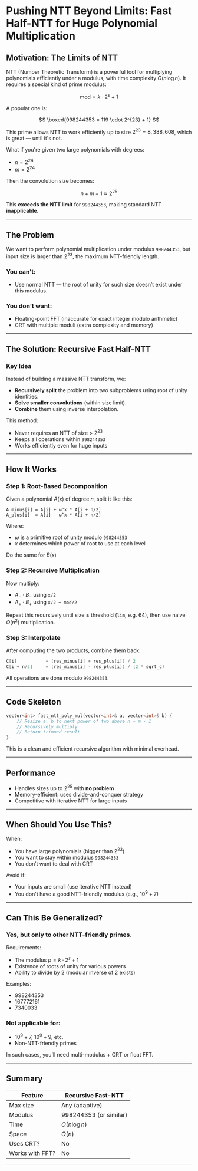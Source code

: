 # Pushing NTT Beyond Limits: Fast Half-NTT for Huge Polynomial Multiplication


## Motivation: The Limits of NTT

NTT (Number Theoretic Transform) is a powerful tool for multiplying polynomials efficiently under a modulus, with time complexity $O(n \log n)$. It requires a special kind of prime modulus:

$$
\text{mod} = k \cdot 2^s + 1
$$

A popular one is:

$$
\boxed{998244353 = 119 \cdot 2^{23} + 1}
$$

This prime allows NTT to work efficiently up to size $2^{23} = 8,388,608$, which is great — until it's not.

What if you're given two large polynomials with degrees:

* $n = 2^{24}$
* $m = 2^{24}$

Then the convolution size becomes:

$$
n + m - 1 \approx 2^{25}
$$

This **exceeds the NTT limit** for `998244353`, making standard NTT **inapplicable**.

---

## The Problem

We want to perform polynomial multiplication under modulus `998244353`, but input size is larger than $2^{23}$, the maximum NTT-friendly length.

### You **can’t**:

* Use normal NTT — the root of unity for such size doesn’t exist under this modulus.

### You **don’t want**:

* Floating-point FFT (inaccurate for exact integer modulo arithmetic)
* CRT with multiple moduli (extra complexity and memory)

---

## The Solution: Recursive Fast Half-NTT

### Key Idea

Instead of building a massive NTT transform, we:

* **Recursively split** the problem into two subproblems using root of unity identities.
* **Solve smaller convolutions** (within size limit).
* **Combine** them using inverse interpolation.

This method:

* Never requires an NTT of size > $2^{23}$
* Keeps all operations within `998244353`
* Works efficiently even for huge inputs

---

## How It Works

### Step 1: Root-Based Decomposition

Given a polynomial $A(x)$ of degree $n$, split it like this:

```text
A_minus[i] = A[i] + ω^x * A[i + n/2]
A_plus[i]  = A[i] - ω^x * A[i + n/2]
```

Where:

* $ω$ is a primitive root of unity modulo `998244353`
* $x$ determines which power of root to use at each level

Do the same for $B(x)$

### Step 2: Recursive Multiplication

Now multiply:

* $A_{-} \cdot B_{-}$ using `x/2`
* $A_{+} \cdot B_{+}$ using `x/2 + mod/2`

Repeat this recursively until size ≤ threshold (`lim`, e.g. 64), then use naive $O(n^2)$ multiplication.

### Step 3: Interpolate

After computing the two products, combine them back:

```cpp
C[i]           = (res_minus[i] + res_plus[i]) / 2
C[i + n/2]     = (res_minus[i] - res_plus[i]) / (2 * sqrt_c)
```

All operations are done modulo `998244353`.

---

## Code Skeleton

```cpp
vector<int> fast_ntt_poly_mul(vector<int>& a, vector<int>& b) {
    // Resize a, b to next power of two above n + m - 1
    // Recursively multiply
    // Return trimmed result
}
```

This is a clean and efficient recursive algorithm with minimal overhead.

---

## Performance

* Handles sizes up to $2^{25}$ with **no problem**
* Memory-efficient: uses divide-and-conquer strategy
* Competitive with iterative NTT for large inputs

---

## When Should You Use This?

 When:

* You have large polynomials (bigger than $2^{23}$)
* You want to stay within modulus `998244353`
* You don’t want to deal with CRT

 Avoid if:

* Your inputs are small (use iterative NTT instead)
* You don't have a good NTT-friendly modulus (e.g., $10^9 + 7$)

---

## Can This Be Generalized?

### Yes, **but only to other NTT-friendly primes**.

Requirements:

* The modulus $p = k \cdot 2^s + 1$
* Existence of roots of unity for various powers
* Ability to divide by 2 (modular inverse of 2 exists)

Examples:

* 998244353
* 167772161
* 7340033

### Not applicable for:

* $10^9 + 7$, $10^9 + 9$, etc.
* Non-NTT-friendly primes

In such cases, you’ll need multi-modulus + CRT or float FFT.

---

## Summary

| Feature         | Recursive Fast-NTT     |
| --------------- | ---------------------- |
| Max size        | Any (adaptive)         |
| Modulus         | 998244353 (or similar) |
| Time            | $O(n \log n)$          |
| Space           | $O(n)$                 |
| Uses CRT?       |  No                   |
| Works with FFT? |  No                   |

---
